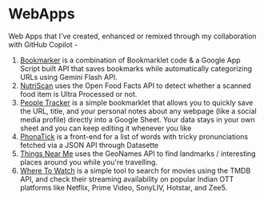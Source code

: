 # WebApps
Web Apps that I've created, enhanced or remixed through my collaboration with GitHub Copilot -
1. [Bookmarker](https://github.com/mvark/WebApps/tree/main/Bookmarker) is a combination of Bookmarklet code & a Google App Script built API that saves bookmarks while automatically categorizing URLs using Gemini Flash API.
2. [NutriScan](https://github.com/mvark/WebApps/tree/main/NutriScan) uses the Open Food Facts API to detect whether a scanned food item is Ultra Processed or not.
3. [People Tracker](https://github.com/mvark/WebApps/tree/main/PeopleTracker) is a simple bookmarklet that allows you to quickly save the URL, title, and your personal notes about any webpage (like a social media profile) directly into a Google Sheet. Your data stays in your own sheet and you can keep editing it whenever you like
4. [PhonaTick](https://github.com/mvark/WebApps/tree/main/PhonaTick) is a front-end for a list of words with tricky pronunciations fetched via a JSON API through Datasette
5. [Things Near Me](https://github.com/mvark/WebApps/tree/main/ThingsNearMe) uses the GeoNames API to find landmarks / interesting places around you while you're travelling.
6. [Where To Watch]() is a simple tool to search for movies using the TMDB API, and check their streaming availability on popular Indian OTT platforms like Netflix, Prime Video, SonyLIV, Hotstar, and Zee5.
